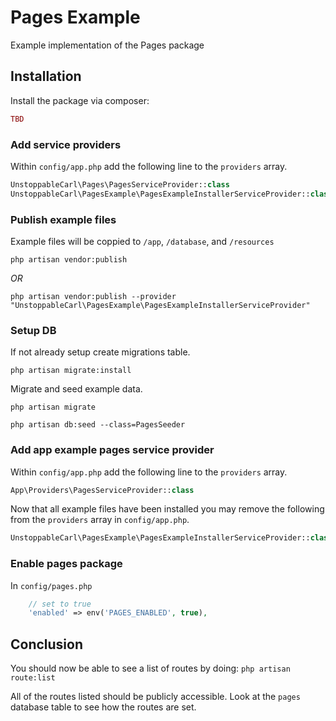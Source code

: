 # Pages Example

Example implementation of the Pages package

## Installation

Install the package via composer:

```php
TBD
```
### Add service providers
Within `config/app.php` add the following line to the `providers` array.

```php
UnstoppableCarl\Pages\PagesServiceProvider::class
UnstoppableCarl\PagesExample\PagesExampleInstallerServiceProvider::class
```

### Publish example files

Example files will be coppied to `/app`, `/database`, and `/resources`

`php artisan vendor:publish`

*OR*

`php artisan vendor:publish --provider "UnstoppableCarl\PagesExample\PagesExampleInstallerServiceProvider"`

### Setup DB

If not already setup create migrations table.

`php artisan migrate:install`

Migrate and seed example data.

`php artisan migrate`

`php artisan db:seed --class=PagesSeeder`

### Add app example pages service provider

Within `config/app.php` add the following line to the `providers` array.
```php
App\Providers\PagesServiceProvider::class
```
Now that all example files have been installed you may remove the following from the `providers` array in `config/app.php`.
```php
UnstoppableCarl\PagesExample\PagesExampleInstallerServiceProvider::class
```

### Enable pages package

In `config/pages.php`

```php
    // set to true
    'enabled' => env('PAGES_ENABLED', true),
```

## Conclusion

You should now be able to see a list of routes by doing:
`php artisan route:list`

All of the routes listed should be publicly accessible. Look at the `pages` database table to see how the routes are set.

